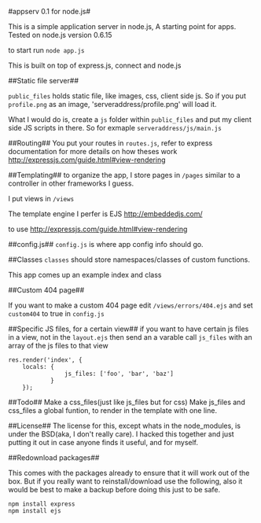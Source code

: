 #appserv 0.1 for node.js#

This is a simple application server in node.js, A starting point for apps. Tested on node.js version 0.6.15

to start run `node app.js`

This is built on top of express.js, connect and node.js

##Static file server##

`public_files` holds static file, like images, css, client side js. So if you put `profile.png` as an image, 'serveraddress/profile.png' will load it.

What I would do is, create a `js` folder within `public_files` and put my client side JS scripts in there. So for exmaple `serveraddress/js/main.js`

##Routing##
You put your routes in `routes.js`, refer to express documentation for more details on how theses work http://expressjs.com/guide.html#view-rendering

##Templating##
to organize the app, I store pages in `/pages` similar to a controller in other frameworks I guess.

I put views in `/views`

The template engine I perfer is EJS http://embeddedjs.com/

to use http://expressjs.com/guide.html#view-rendering

##config.js##
`config.js` is where app config info should go.

##Classes
`classes` should store namespaces/classes of custom functions.

This app comes up an example index and class

##Custom 404 page##

If you want to make a custom 404 page edit `/views/errors/404.ejs` and set `custom404` to true in `config.js`

##Specific JS files, for a certain view##
if you want to have certain js files in a view, not in the `layout.ejs` then send an a varable call `js_files` with an array of the js files to that view 


	res.render('index', {
		locals: {
					js_files: ['foo', 'bar', 'baz']
				}
		});
		
##Todo##
Make a css_files(just like js_files but for css)
Make js_files and css_files a global funtion, to render in the template with one line.

##License##
The license for this, except whats in the node_modules, is under the BSD(aka, I don't really care). I hacked this together and just putting it out in case anyone finds it useful, and for myself.

##Redownload packages##

This comes with the packages already to ensure that it will work out of the box. But if you really want to reinstall/download use the following, also it would be best to make a backup before doing this just to be safe.

	npm install express
	npm install ejs
